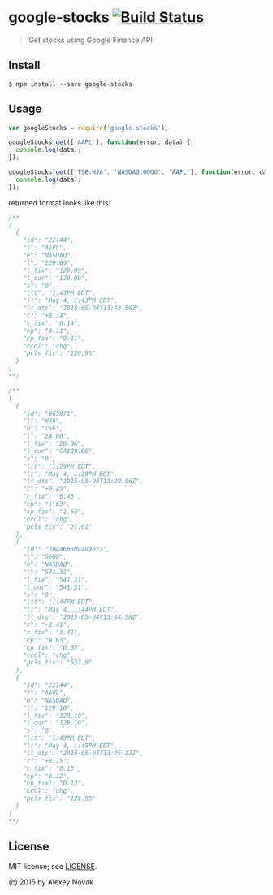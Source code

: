 # google-stocks [![Build Status](https://travis-ci.org/anvk/google-stocks.svg?branch=master)](https://travis-ci.org/anvk/google-stocks)

> Get stocks using Google Finance API


## Install

```
$ npm install --save google-stocks
```


## Usage

```js
var googleStocks = require('google-stocks');

googleStocks.get(['AAPL'], function(error, data) {
  console.log(data);
});

googleStocks.get(['TSE:WJA', 'NASDAQ:GOOG', 'AAPL'], function(error, data) {
  console.log(data);
});
```

returned format looks like this:

```js
/**
[
  {
    "id": "22144",
    "t": "AAPL",
    "e": "NASDAQ",
    "l": "129.09",
    "l_fix": "129.09",
    "l_cur": "129.09",
    "s": "0",
    "ltt": "1:43PM EDT",
    "lt": "May 4, 1:43PM EDT",
    "lt_dts": "2015-05-04T13:43:56Z",
    "c": "+0.14",
    "c_fix": "0.14",
    "cp": "0.11",
    "cp_fix": "0.11",
    "ccol": "chg",
    "pcls_fix": "128.95"
  }
]
**/

/**
[
  {
    "id": "665871",
    "t": "WJA",
    "e": "TSE",
    "l": "28.06",
    "l_fix": "28.06",
    "l_cur": "CA$28.06",
    "s": "0",
    "ltt": "1:29PM EDT",
    "lt": "May 4, 1:29PM EDT",
    "lt_dts": "2015-05-04T13:29:56Z",
    "c": "+0.45",
    "c_fix": "0.45",
    "cp": "1.63",
    "cp_fix": "1.63",
    "ccol": "chg",
    "pcls_fix": "27.61"
  },
  {
    "id": "304466804484872",
    "t": "GOOG",
    "e": "NASDAQ",
    "l": "541.31",
    "l_fix": "541.31",
    "l_cur": "541.31",
    "s": "0",
    "ltt": "1:44PM EDT",
    "lt": "May 4, 1:44PM EDT",
    "lt_dts": "2015-05-04T13:44:58Z",
    "c": "+3.41",
    "c_fix": "3.41",
    "cp": "0.63",
    "cp_fix": "0.63",
    "ccol": "chg",
    "pcls_fix": "537.9"
  },
  {
    "id": "22144",
    "t": "AAPL",
    "e": "NASDAQ",
    "l": "129.10",
    "l_fix": "129.10",
    "l_cur": "129.10",
    "s": "0",
    "ltt": "1:45PM EDT",
    "lt": "May 4, 1:45PM EDT",
    "lt_dts": "2015-05-04T13:45:32Z",
    "c": "+0.15",
    "c_fix": "0.15",
    "cp": "0.12",
    "cp_fix": "0.12",
    "ccol": "chg",
    "pcls_fix": "128.95"
  }
]
**/
```

## License

MIT license; see [LICENSE](./LICENSE).

(c) 2015 by Alexey Novak
